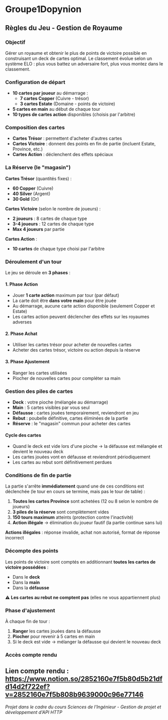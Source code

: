 # Groupe1Dopynion

## Règles du Jeu - Gestion de Royaume

### Objectif
Gérer un royaume et obtenir le plus de points de victoire possible en construisant un deck de cartes optimal. Le classement évolue selon un système ELO : plus vous battez un adversaire fort, plus vous montez dans le classement.

### Configuration de départ
- **10 cartes par joueur** au démarrage :
  - **7 cartes Copper** (Cuivre - trésor)
  - **3 cartes Estate** (Domaine - points de victoire)
- **5 cartes en main** au début de chaque tour
- **10 types de cartes action** disponibles (choisis par l'arbitre)

### Composition des cartes
- **Cartes Trésor** : permettent d'acheter d'autres cartes
- **Cartes Victoire** : donnent des points en fin de partie (incluent Estate, Province, etc.)
- **Cartes Action** : déclenchent des effets spéciaux

### La Réserve (le "magasin")
**Cartes Trésor** (quantités fixes) :
- **60 Copper** (Cuivre)
- **40 Silver** (Argent) 
- **30 Gold** (Or)

**Cartes Victoire** (selon le nombre de joueurs) :
- **2 joueurs** : 8 cartes de chaque type
- **3-4 joueurs** : 12 cartes de chaque type
- **Max 4 joueurs** par partie

**Cartes Action** :
- **10 cartes** de chaque type choisi par l'arbitre

### Déroulement d'un tour
Le jeu se déroule en **3 phases** :

#### 1. Phase Action
- Jouer **1 carte action** maximum par tour (par défaut)
- La carte doit être **dans votre main** pour être jouée
- Au démarrage, aucune carte action disponible (seulement Copper et Estate)
- Les cartes action peuvent déclencher des effets sur les royaumes adverses

#### 2. Phase Achat
- Utiliser les cartes trésor pour acheter de nouvelles cartes
- Acheter des cartes trésor, victoire ou action depuis la réserve

#### 3. Phase Ajustement
- Ranger les cartes utilisées
- Piocher de nouvelles cartes pour compléter sa main

### Gestion des piles de cartes
- **Deck** : votre pioche (mélangée au démarrage)
- **Main** : 5 cartes visibles par vous seul
- **Défausse** : cartes jouées temporairement, reviendront en jeu
- **Rebut** : poubelle définitive, cartes éliminées de la partie
- **Réserve** : le "magasin" commun pour acheter des cartes

#### Cycle des cartes
- Quand le deck est vide lors d'une pioche → la défausse est mélangée et devient le nouveau deck
- Les cartes jouées vont en défausse et reviendront périodiquement
- Les cartes au rebut sont définitivement perdues

### Conditions de fin de partie
La partie s'arrête **immédiatement** quand une de ces conditions est déclenchée (le tour en cours se termine, mais pas le tour de table) :

1. **Toutes les cartes Province** sont achetées (12 ou 8 selon le nombre de joueurs)
2. **3 piles de la réserve** sont complètement vides
3. **150 tours maximum** atteints (protection contre l'inactivité)
4. **Action illégale** → élimination du joueur fautif (la partie continue sans lui)

**Actions illégales** : réponse invalide, achat non autorisé, format de réponse incorrect

### Décompte des points
Les points de victoire sont comptés en additionnant **toutes les cartes de victoire possédées** :
- Dans le **deck**
- Dans la **main** 
- Dans la **défausse**

⚠️ **Les cartes au rebut ne comptent pas** (elles ne vous appartiennent plus)

### Phase d'ajustement
À chaque fin de tour :
1. **Ranger** les cartes jouées dans la défausse
2. **Piocher** pour revenir à 5 cartes en main
3. Si le deck est vide → mélanger la défausse qui devient le nouveau deck

### Accès compte rendu
Lien compte rendu : https://www.notion.so/2852160e7f5b80d5b21dfd14d2f722ef?v=2852160e7f5b808b9639000c96e77146
---

*Projet dans le cadre du cours Sciences de l'Ingénieur - Gestion de projet et développement d'API HTTP*
